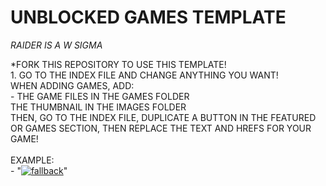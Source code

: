 # UNBLOCKED GAMES TEMPLATE

*RAIDER IS A W SIGMA*

*FORK THIS REPOSITORY TO USE THIS TEMPLATE! <br> 1. GO TO THE INDEX FILE AND CHANGE ANYTHING YOU WANT! <br> WHEN ADDING GAMES, ADD: <br> - THE GAME FILES IN THE GAMES FOLDER <br> THE THUMBNAIL IN THE IMAGES FOLDER <br> THEN, GO TO THE INDEX FILE, DUPLICATE A BUTTON IN THE FEATURED OR GAMES SECTION, THEN REPLACE THE TEXT AND HREFS FOR YOUR GAME! <br> <br> EXAMPLE: <br> - "<a href="games/game-folder-name-here"><img src="images/thumbnail-name-here.png" alt="fallback"></a>"




